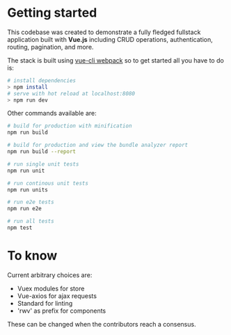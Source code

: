 # Getting started

This codebase was created to demonstrate a fully fledged fullstack application built with **Vue.js** including CRUD operations, authentication, routing, pagination, and more.

The stack is built using [vue-cli webpack](https://github.com/vuejs-templates/webpack) so to get started all you have to do is:

``` bash
# install dependencies
> npm install
# serve with hot reload at localhost:8080
> npm run dev
```

Other commands available are:
``` bash
# build for production with minification
npm run build

# build for production and view the bundle analyzer report
npm run build --report

# run single unit tests
npm run unit

# run continous unit tests
npm run units

# run e2e tests
npm run e2e

# run all tests
npm test
```

# To know

Current arbitrary choices are:
- Vuex modules for store
- Vue-axios for ajax requests
- Standard for linting
- 'rwv' as prefix for components

These can be changed when the contributors reach a consensus.
